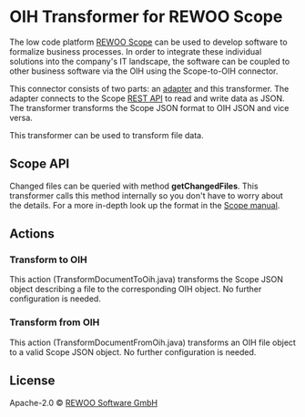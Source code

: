 # OIH Transformer for REWOO Scope

The low code platform [REWOO Scope](https://rewoo.de) can be used to develop software to formalize business processes. 
In order to integrate these individual solutions into the company's IT landscape, the software can be 
coupled to other business software via the OIH using the Scope-to-OIH connector.
 
This connector consists of two parts: an [adapter](https://github.com/openintegrationhub/rewoo-adapter) and this transformer.
The adapter connects to the Scope [REST API](https://rewoo.de/manual/T-rest-api.html) to read and write data as JSON. The transformer transforms the Scope JSON format to OIH JSON and vice versa.

This transformer can be used to transform file data.

## Scope API

Changed files can be queried with method **getChangedFiles**. This transformer calls this method internally so you don't have to worry about the details. 
For a more in-depth look up the format in the [Scope manual](https://rewoo.de/manual/T-rest-api.html#ge%C3%A4nderte-dateien-abfragen).

## Actions

### Transform to OIH

This action (TransformDocumentToOih.java) transforms the Scope JSON object describing a file to the corresponding OIH object. No further configuration is needed.

### Transform from OIH

This action (TransformDocumentFromOih.java) transforms an OIH file object to a valid Scope JSON object. No further configuration is needed.

## License

Apache-2.0 © [REWOO Software GmbH](https://rewoo.de)  